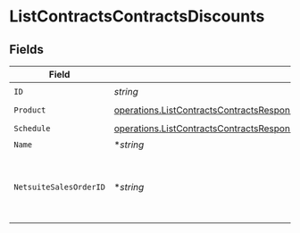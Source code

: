 # ListContractsContractsDiscounts


## Fields

| Field                                                                                                                                                                                                                    | Type                                                                                                                                                                                                                     | Required                                                                                                                                                                                                                 | Description                                                                                                                                                                                                              |
| ------------------------------------------------------------------------------------------------------------------------------------------------------------------------------------------------------------------------ | ------------------------------------------------------------------------------------------------------------------------------------------------------------------------------------------------------------------------ | ------------------------------------------------------------------------------------------------------------------------------------------------------------------------------------------------------------------------ | ------------------------------------------------------------------------------------------------------------------------------------------------------------------------------------------------------------------------ |
| `ID`                                                                                                                                                                                                                     | *string*                                                                                                                                                                                                                 | :heavy_check_mark:                                                                                                                                                                                                       | N/A                                                                                                                                                                                                                      |
| `Product`                                                                                                                                                                                                                | [operations.ListContractsContractsResponse200ApplicationJSONResponseBodyDataCurrentDiscountsProduct](../../models/operations/listcontractscontractsresponse200applicationjsonresponsebodydatacurrentdiscountsproduct.md) | :heavy_check_mark:                                                                                                                                                                                                       | N/A                                                                                                                                                                                                                      |
| `Schedule`                                                                                                                                                                                                               | [operations.ListContractsContractsResponseSchedule](../../models/operations/listcontractscontractsresponseschedule.md)                                                                                                   | :heavy_check_mark:                                                                                                                                                                                                       | N/A                                                                                                                                                                                                                      |
| `Name`                                                                                                                                                                                                                   | **string*                                                                                                                                                                                                                | :heavy_minus_sign:                                                                                                                                                                                                       | N/A                                                                                                                                                                                                                      |
| `NetsuiteSalesOrderID`                                                                                                                                                                                                   | **string*                                                                                                                                                                                                                | :heavy_minus_sign:                                                                                                                                                                                                       | This field's availability is dependent on your client's configuration.                                                                                                                                                   |